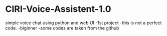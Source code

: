 # CIRI-Voice-Assistent-1.0
simple voice chat using python and web UI
-1st project
-this is not a perfect code.
-biginner
-some codes are taken from the github

